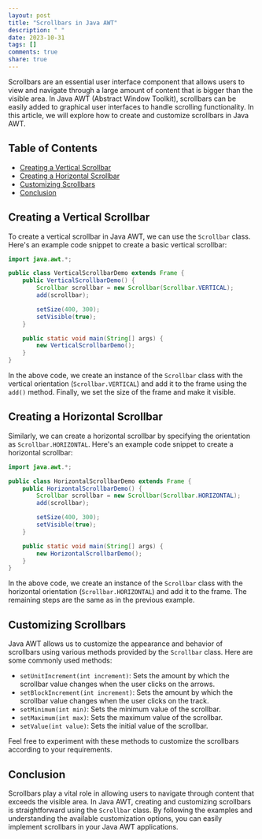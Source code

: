 ```yaml
---
layout: post
title: "Scrollbars in Java AWT"
description: " "
date: 2023-10-31
tags: []
comments: true
share: true
---
```


Scrollbars are an essential user interface component that allows users to view and navigate through a large amount of content that is bigger than the visible area. In Java AWT (Abstract Window Toolkit), scrollbars can be easily added to graphical user interfaces to handle scrolling functionality. In this article, we will explore how to create and customize scrollbars in Java AWT.

## Table of Contents
- [Creating a Vertical Scrollbar](#creating-a-vertical-scrollbar)
- [Creating a Horizontal Scrollbar](#creating-a-horizontal-scrollbar)
- [Customizing Scrollbars](#customizing-scrollbars)
- [Conclusion](#conclusion)

## Creating a Vertical Scrollbar

To create a vertical scrollbar in Java AWT, we can use the `Scrollbar` class. Here's an example code snippet to create a basic vertical scrollbar:

```java
import java.awt.*;

public class VerticalScrollbarDemo extends Frame {
    public VerticalScrollbarDemo() {
        Scrollbar scrollbar = new Scrollbar(Scrollbar.VERTICAL);
        add(scrollbar);

        setSize(400, 300);
        setVisible(true);
    }

    public static void main(String[] args) {
        new VerticalScrollbarDemo();
    }
}
```

In the above code, we create an instance of the `Scrollbar` class with the vertical orientation (`Scrollbar.VERTICAL`) and add it to the frame using the `add()` method. Finally, we set the size of the frame and make it visible.

## Creating a Horizontal Scrollbar

Similarly, we can create a horizontal scrollbar by specifying the orientation as `Scrollbar.HORIZONTAL`. Here's an example code snippet to create a horizontal scrollbar:

```java
import java.awt.*;

public class HorizontalScrollbarDemo extends Frame {
    public HorizontalScrollbarDemo() {
        Scrollbar scrollbar = new Scrollbar(Scrollbar.HORIZONTAL);
        add(scrollbar);

        setSize(400, 300);
        setVisible(true);
    }

    public static void main(String[] args) {
        new HorizontalScrollbarDemo();
    }
}
```

In the above code, we create an instance of the `Scrollbar` class with the horizontal orientation (`Scrollbar.HORIZONTAL`) and add it to the frame. The remaining steps are the same as in the previous example.

## Customizing Scrollbars

Java AWT allows us to customize the appearance and behavior of scrollbars using various methods provided by the `Scrollbar` class. Here are some commonly used methods:

- `setUnitIncrement(int increment)`: Sets the amount by which the scrollbar value changes when the user clicks on the arrows.
- `setBlockIncrement(int increment)`: Sets the amount by which the scrollbar value changes when the user clicks on the track.
- `setMinimum(int min)`: Sets the minimum value of the scrollbar.
- `setMaximum(int max)`: Sets the maximum value of the scrollbar.
- `setValue(int value)`: Sets the initial value of the scrollbar.

Feel free to experiment with these methods to customize the scrollbars according to your requirements.

## Conclusion

Scrollbars play a vital role in allowing users to navigate through content that exceeds the visible area. In Java AWT, creating and customizing scrollbars is straightforward using the `Scrollbar` class. By following the examples and understanding the available customization options, you can easily implement scrollbars in your Java AWT applications.